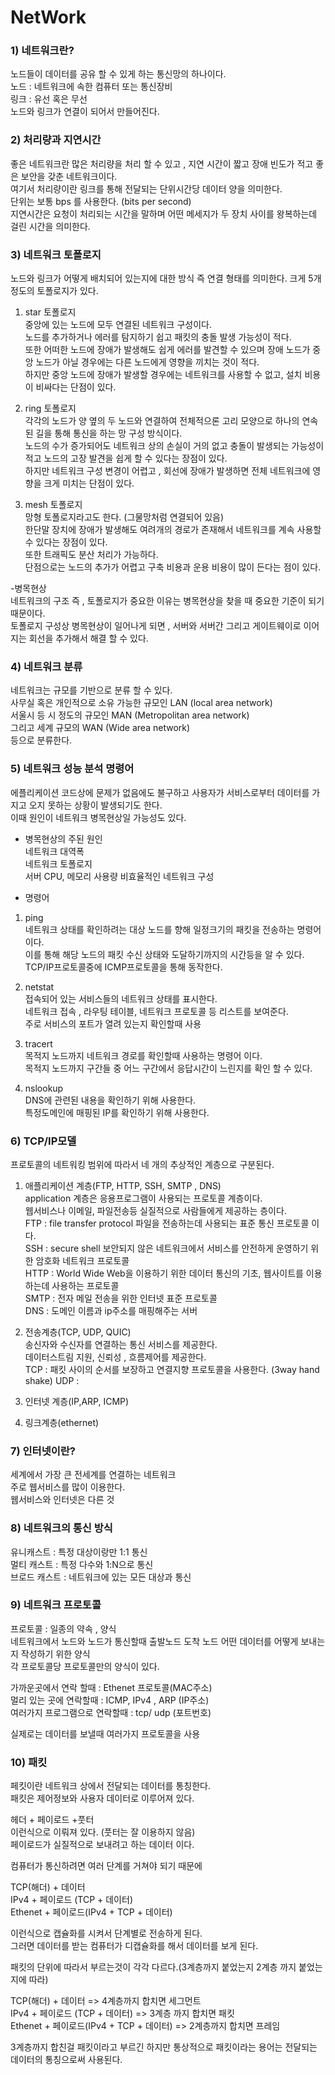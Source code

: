 # NetWork

### 1) 네트워크란?
노드들이 데이터를 공유 할 수 있게 하는 통신망의 하나이다.  
노드 : 네트워크에 속한 컴퓨터 또는 통신장비  
링크 : 유선 혹은 무선  
노드와 링크가 연결이 되어서 만들어진다.  

### 2) 처리량과 지연시간  
좋은 네트워크란 많은 처리량을 처리 할 수 있고 , 지연 시간이 짧고 장애 빈도가 적고 좋은 보안을 갖춘 네트워크이다.  
여기서 처리량이란 링크를 통해 전달되는 단위시간당 데이터 양을 의미한다.    
단위는 보통 bps 를 사용한다. (bits per second)    
지연시간은 요청이 처리되는 시간을 말하며 어떤 메세지가 두 장치 사이를 왕복하는데 걸린 시간을 의미한다.  

### 3) 네트워크 토폴로지  

노드와 링크가 어떻게 배치되어 있는지에 대한 방식 즉 연결 형태를 의미한다.
크게 5개 정도의 토폴로지가 있다.  

1. star 토폴로지  
중앙에 있는 노드에 모두 연결된 네트워크 구성이다.    
노드를 추가하거나 에러를 탐지하기 쉽고 패킷의 충돌 발생 가능성이 적다.     
또한 어떠한 노드에 장애가 발생해도 쉽게 에러를 발견할 수 있으며 장애 노드가 중앙 노드가 아닐 경우에는 다른 노드에게 영향을 끼치는 것이 적다.  
하지만 중앙 노드에 장애가 발생할 경우에는 네트워크를 사용할 수 없고, 설치 비용이 비싸다는 단점이 있다.  

2. ring 토폴로지    
각각의 노드가 양 옆의 두 노드와 연결하여 전체적으론 고리 모양으로 하나의 연속된 길을 통해 통신을 하는 망 구성 방식이다.    
노드의 수가 증가되어도 네트워크 상의 손실이 거의 없고 충돌이 발생되는 가능성이 적고 노드의 고장 발견을 쉽게 할 수 있다는 장점이 있다.    
하지만 네트워크 구성 변경이 어렵고 , 회선에 장애가 발생하면 전체 네트워크에 영향을 크게 미치는 단점이 있다.    

3. mesh 토폴로지  
망형 토폴로지라고도 한다. (그물망처럼 연결되어 있음)  
한단말 장치에 장애가 발생해도 여려개의 경로가 존재해서 네트워크를 계속 사용할 수 있다는 장점이 있다.  
또한 트래픽도 분산 처리가 가능하다.    
단점으로는 노드의 추가가 어렵고 구축 비용과 운용 비용이 많이 든다는 점이 있다.  

-병목현상  
네트워크의 구조 즉 , 토폴로지가 중요한 이유는 병목현상을 찾을 때 중요한 기준이 되기 때문이다.  
토폴로지 구성상 병목현상이 일어나게 되면 , 서버와 서버간 그리고 게이트웨이로 이어지는 회선을 추가해서 해결 할 수 있다.  

### 4) 네트워크 분류  
네트워크는 규모를 기반으로 분류 할 수 있다.   
사무실 혹은 개인적으로 소유 가능한 규모인 LAN (local area network)  
서울시 등 시 정도의 규모인 MAN (Metropolitan area network)  
그리고 세계 규모의 WAN (Wide area network)  
등으로 분류한다.    

### 5) 네트워크 성능 분석 명령어   
에플리케이션 코드상에 문제가 없음에도 불구하고 사용자가 서비스로부터 데이터를 가지고 오지 못하는 상황이 발생되기도 한다.   
이때 원인이 네트워크 병목현상일 가능성도 있다.    
- 병목현상의 주된 원인  
네트워크 대역폭   
네트워크 토폴로지  
서버 CPU, 메모리 사용량
비효율적인 네트워크 구성    

- 명령어  
1. ping  
네트워크 상태를 확인하려는 대상 노드를 향해 일정크기의 패킷을 전송하는 명령어 이다.    
이를 통해 해당 노드의 패킷 수신 상태와 도달하기까지의 시간등을 알 수 있다.  
TCP/IP프로토콜중에 ICMP프로토콜을 통해 동작한다.    

2. netstat  
접속되어 있는 서비스들의 네트워크 상태를 표시한다.   
네트워크 접속 , 라우팅 테이블, 네트워크 프로토콜 등 리스트를 보여준다.  
주로 서비스의 포트가 열려 있는지 확인할때 사용  


3. tracert  
목적지 노드까지 네트워크 경로를 확인할때 사용하는 명령어 이다.  
목적지 노드까지 구간들 중 어느 구간에서 응답시간이 느린지를 확인 할 수 있다.  

4. nslookup  
DNS에 관련된 내용을 확인하기 위해 사용한다.  
특정도메인에 매핑된 IP를 확인하기 위해 사용한다.  


### 6) TCP/IP모델  
프로토콜의 네트워킹 범위에 따라서 네 개의 추상적인 계층으로 구분된다.  

1. 애플리케이션 계층(FTP, HTTP, SSH, SMTP , DNS)  
application 계층은 응용프로그램이 사용되는 프로토콜 계층이다.  
웹서비스나 이메일, 파일전송등 실질적으로 사람들에게 제공하는 층이다.  
FTP : file transfer protocol 파일을 전송하는데 사용되는 표준 통신 프로토콜 이다.  
SSH : secure shell 보안되지 않은 네트워크에서 서비스를 안전하게 운영하기 위한 암호화 네트워크 프로토콜   
HTTP : World Wide Web을 이용하기 위한 데이터 통신의 기초, 웹사이트를 이용하는데 사용하는 프로토콜  
SMTP : 전자 메일 전송을 위한 인터넷 표준 프로토콜  
DNS : 도메인 이름과 ip주소를 매핑해주는 서버  

2. 전송계층(TCP, UDP, QUIC)  
송신자와 수신자를 연결하는 통신 서비스를 제공한다.  
데이터스트림 지원, 신뢰성 , 흐름제어를 제공한다.  
TCP : 패킷 사이의 순서를 보장하고 연결지향 프로토콜을 사용한다. (3way hand shake)
UDP : 
3. 인터넷 계층(IP,ARP, ICMP)  

4. 링크계층(ethernet)  

### 7) 인터넷이란?  
세계에서 가장 큰 전세계를 연결하는 네트워크  
주로 웹서비스를 많이 이용한다.  
웹서비스와 인터넷은 다른  것  

### 8) 네트워크의 통신 방식  
유니캐스트 : 특정 대상이랑만 1:1 통신  
멀티 캐스트 : 특정 다수와 1:N으로 통신  
브로드 캐스트 : 네트워크에 있는 모든 대상과 통신  

### 9) 네트워크 프로토콜  
프로토콜 : 일종의 약속 , 양식  
네트워크에서 노드와 노드가 통신할때 출발노드 도착 노드 어떤 데이터를 어떻게 보내는지 작성하기 위한 양식  
각 프로토콜당 프로토콜만의 양식이 있다.  

가까운곳에서 연락 할때 : Ethenet 프로토콜(MAC주소)  
멀리 있는 곳에 연락할때 : ICMP, IPv4 , ARP (IP주소)  
여러가지 프로그램으로 연락할때 : tcp/ udp (포트번호)  

실제로는 데이터를 보낼때 여러가지 프로토콜을 사용  


### 10) 패킷  
페킷이란 네트워크 상에서 전달되는 데이터를 통칭한다.  
패킷은 제어정보와 사용자 데이터로 이루어져 있다.  

헤더 + 페이로드 +풋터  
이런식으로 이뤄져 있다. (풋터는 잘 이용하지 않음)  
페이로드가 실질적으로 보내려고 하는 데이터 이다.  

컴퓨터가 통신하려면 여러 단계를 거쳐야 되기 때문에    

TCP(해더) + 데이터  
IPv4 + 페이로드 (TCP + 데이터)  
Ethenet + 페이로드(IPv4 + TCP + 데이터)  

이런식으로 캡슐화를 시켜서 단계별로 전송하게 된다.  
그러면 데이터를 받는 컴퓨터가 디캡슐화를 해서 데이터를 보게 된다.  

패킷의 단위에 따라서 부르는것이 각각 다르다.(3계층까지 붙었는지 2계층 까지 붙었는지에 따라)  

TCP(해더) + 데이터  => 4계층까지 합치면 세그먼트  
IPv4 + 페이로드 (TCP + 데이터)  => 3계층 까지 합치면 패킷  
Ethenet + 페이로드(IPv4 + TCP + 데이터) => 2계층까지 합치면 프레임  

3계층까지 합친걸 패킷이라고 부르긴 하지만 통상적으로 패킷이라는 용어는 전달되는 데이터의 통칭으로써 사용된다.  


